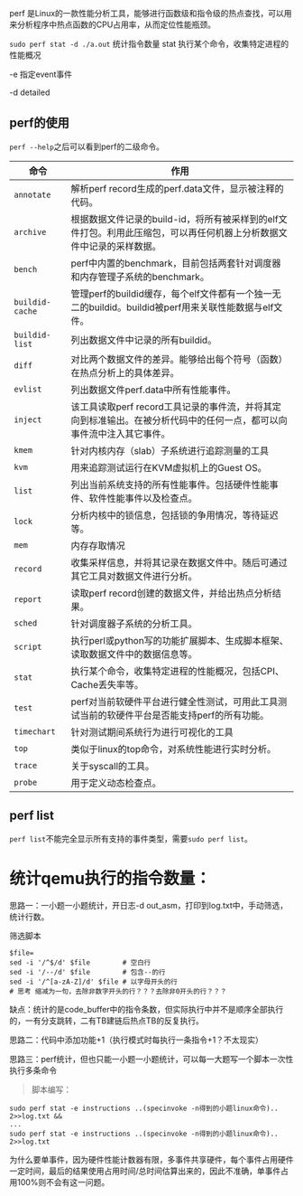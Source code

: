 perf 是Linux的一款性能分析工具，能够进行函数级和指令级的热点查找，可以用来分析程序中热点函数的CPU占用率，从而定位性能瓶颈。

`sudo perf stat -d ./a.out`  统计指令数量
stat 执行某个命令，收集特定进程的性能概况

-e 指定event事件

-d detailed

## perf的使用

`perf --help`之后可以看到perf的二级命令。

| 命令          | 作用                                                                                                                  |
| ------------- | --------------------------------------------------------------------------------------------------------------------- |
| `annotate`      | 解析perf record生成的perf.data文件，显示被注释的代码。                                                                |
| `archive`       | 根据数据文件记录的build-id，将所有被采样到的elf文件打包。利用此压缩包，可以再任何机器上分析数据文件中记录的采样数据。 |
| `bench`         | perf中内置的benchmark，目前包括两套针对调度器和内存管理子系统的benchmark。                                            |
| `buildid-cache` | 管理perf的buildid缓存，每个elf文件都有一个独一无二的buildid。buildid被perf用来关联性能数据与elf文件。                 |
| `buildid-list`  | 列出数据文件中记录的所有buildid。                                                                                     |
| `diff`          | 对比两个数据文件的差异。能够给出每个符号（函数）在热点分析上的具体差异。                                              |
| `evlist`        | 列出数据文件perf.data中所有性能事件。                                                                                 |
| `inject`        | 该工具读取perf record工具记录的事件流，并将其定向到标准输出。在被分析代码中的任何一点，都可以向事件流中注入其它事件。 |
| `kmem`          | 针对内核内存（slab）子系统进行追踪测量的工具                                                                          |
| `kvm`           | 用来追踪测试运行在KVM虚拟机上的Guest OS。                                                                             |
| `list`          | 列出当前系统支持的所有性能事件。包括硬件性能事件、软件性能事件以及检查点。                                            |
| `lock`          | 分析内核中的锁信息，包括锁的争用情况，等待延迟等。                                                                    |
| `mem`           | 内存存取情况                                                                                                          |
| `record`        | 收集采样信息，并将其记录在数据文件中。随后可通过其它工具对数据文件进行分析。                                          |
| `report`        | 读取perf record创建的数据文件，并给出热点分析结果。                                                                   |
| `sched`         | 针对调度器子系统的分析工具。                                                                                          |
| `script`        | 执行perl或python写的功能扩展脚本、生成脚本框架、读取数据文件中的数据信息等。                                          |
| `stat`          | 执行某个命令，收集特定进程的性能概况，包括CPI、Cache丢失率等。                                                        |
| `test`          | perf对当前软硬件平台进行健全性测试，可用此工具测试当前的软硬件平台是否能支持perf的所有功能。                          |
| `timechart`     | 针对测试期间系统行为进行可视化的工具                                                                                  |
| `top`           | 类似于linux的top命令，对系统性能进行实时分析。                                                                        |
| `trace`         | 关于syscall的工具。                                                                                                   |
| `probe`         | 用于定义动态检查点。                                                                                                  |

## perf list

`perf list`不能完全显示所有支持的事件类型，需要`sudo perf list`。

# 统计qemu执行的指令数量：

思路一：一小题一小题统计，开日志-d out_asm，打印到log.txt中，手动筛选，统计行数。

筛选脚本

```shell
$file=
sed -i '/^$/d' $file        # 空白行
sed -i '/--/d' $file        # 包含--的行
sed -i '/^[a-zA-Z]/d' $file # 以字母开头的行
# 思考 缩减为一句，去除非数字开头的行？？？去除非0开头的行？？？
```

缺点：统计的是code_buffer中的指令条数，但实际执行中并不是顺序全部执行的，一有分支跳转，二有TB建链后热点TB的反复执行。

思路二：代码中添加功能+1（执行模式时每执行一条指令+1？不太现实）

思路三：perf统计，但也只能一小题一小题统计，可以每一大题写一个脚本一次性执行多条命令

> 脚本编写：

```shell
sudo perf stat -e instructions ..(specinvoke -n得到的小题linux命令).. 2>>log.txt &&
...
sudo perf stat -e instructions ..(specinvoke -n得到的小题linux命令).. 2>>log.txt 
```

为什么要单事件，因为硬件性能计数器有限，多事件共享硬件，每个事件占用硬件一定时间，最后的结果使用占用时间/总时间估算出来的，因此不准确，单事件占用100%则不会有这一问题。
